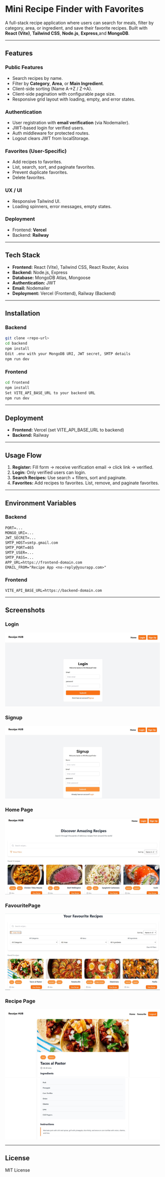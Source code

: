 
# Mini Recipe Finder with Favorites

A full-stack recipe application where users can search for meals, filter by category, area, or ingredient, and save their favorite recipes. Built with **React (Vite)**, **Tailwind CSS**, **Node.js**, **Express**,and  **MongoDB**.

---

##  Features

### Public Features
- Search recipes by name.
- Filter by **Category**, **Area**, or **Main Ingredient**.
- Client-side sorting (Name A→Z / Z→A).
- Client-side pagination with configurable page size.
- Responsive grid layout with loading, empty, and error states.

### Authentication
- User registration with **email verification** (via Nodemailer).
- JWT-based login for verified users.
- Auth middleware for protected routes.
- Logout clears JWT from localStorage.

### Favorites (User-Specific)
- Add recipes to favorites.
- List, search, sort, and paginate favorites.
- Prevent duplicate favorites.
- Delete favorites.

### UX / UI
- Responsive Tailwind UI.
- Loading spinners, error messages, empty states.
### Deployment
- Frontend: **Vercel**
- Backend: **Railway**

---

##  Tech Stack

- **Frontend:** React (Vite), Tailwind CSS, React Router, Axios
- **Backend:** Node.js, Express
- **Database:** MongoDB Atlas, Mongoose
- **Authentication:** JWT
- **Email:** Nodemailer
- **Deployment:** Vercel (Frontend), Railway (Backend)

---
##  Installation

### Backend

```bash
git clone <repo-url>
cd backend
npm install
Edit .env with your MongoDB URI, JWT secret, SMTP details
npm run dev
```

### Frontend

```bash
cd frontend
npm install
Set VITE_API_BASE_URL to your backend URL
npm run dev
```

---

##  Deployment

* **Frontend:** Vercel (set VITE\_API\_BASE\_URL to backend)
* **Backend:** Railway

---

##  Usage Flow

1. **Register:** Fill form → receive verification email → click link → verified.
2. **Login:** Only verified users can login.
3. **Search Recipes:** Use search + filters, sort and paginate.
4. **Favorites:** Add recipes to favorites. List, remove, and paginate favorites.

---

## Environment Variables

### Backend

```
PORT=...
MONGO_URI=...
JWT_SECRET=...
SMTP_HOST=smtp.gmail.com
SMTP_PORT=465
SMTP_USER=...
SMTP_PASS=...
APP_URL=https://frontend-domain.com
EMAIL_FROM="Recipe App <no-reply@yourapp.com>"
```

### Frontend

```
VITE_API_BASE_URL=https://backend-domain.com
```

---



##  Screenshots
### Login
![Login Page](frontend/screenshots/login.JPG)
### Signup
![Signup Page](frontend/screenshots/signup.JPG)
### Home Page
![Home Page](frontend/screenshots/homepage.JPG)
### FavouritePage
![Favourite Page](frontend/screenshots/favouritepage.JPG)
### Recipe Page
![Recipe Page](frontend/screenshots/recipepage.JPG)
![Recipe Page](frontend/screenshots/marinate.JPG)

---

##  License

MIT License

